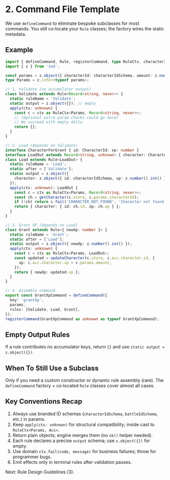 # 2. Command File Template

We use `defineCommand` to eliminate bespoke subclasses for most commands. You still co‑locate your `Rule` classes; the factory wires the static metadata.

## Example
```ts
import { defineCommand, Rule, registerCommand, type RuleCtx, characterIdSchema, getCharacter, updateCharacter, type CharacterId } from '@osric';
import { z } from 'zod';

const params = z.object({ characterId: characterIdSchema, amount: z.number().int().positive() });
type Params = z.infer<typeof params>;

// 1. Validate (no accumulator output)
class Validate extends Rule<Record<string, never>> {
  static ruleName = 'Validate';
  static output = z.object({}); // empty
  apply(ctx: unknown) {
    const c = ctx as RuleCtx<Params, Record<string, never>>;
    // (Optional extra param checks could go here)
    // We succeed with empty delta
    return {};
  }
}

// 2. Load (depends on Validate)
interface CharacterForGrant { id: CharacterId; xp: number }
interface LoadOut extends Record<string, unknown> { character: CharacterForGrant }
class Load extends Rule<LoadOut> {
  static ruleName = 'Load';
  static after = ['Validate'];
  static output = z.object({
    character: z.object({ id: characterIdSchema, xp: z.number().int() }),
  });
  apply(ctx: unknown): LoadOut {
    const c = ctx as RuleCtx<Params, Record<string, never>>;
    const ch = getCharacter(c.store, c.params.characterId);
    if (!ch) return c.fail('CHARACTER_NOT_FOUND', 'Character not found') as unknown as LoadOut;
    return { character: { id: ch.id, xp: ch.xp } };
  }
}

// 3. Grant XP (depends on Load)
class Grant extends Rule<{ newXp: number }> {
  static ruleName = 'Grant';
  static after = ['Load'];
  static output = z.object({ newXp: z.number().int() });
  apply(ctx: unknown) {
    const c = ctx as RuleCtx<Params, LoadOut>;
    const updated = updateCharacter(c.store, c.acc.character.id, {
      xp: c.acc.character.xp + c.params.amount,
    });
    return { newXp: updated.xp };
  }
}

// 4. Assemble command
export const GrantXpCommand = defineCommand({
  key: 'grantXp',
  params,
  rules: [Validate, Load, Grant],
});
registerCommand(GrantXpCommand as unknown as typeof GrantXpCommand);
```

## Empty Output Rules
If a rule contributes no accumulator keys, return `{}` and use `static output = z.object({})`.

## When To Still Use a Subclass
Only if you need a custom constructor or dynamic rule assembly (rare). The `defineCommand` factory + co‑located `Rule` classes cover almost all cases.

## Key Conventions Recap
1. Always use branded ID schemas (`characterIdSchema`, `battleIdSchema`, etc.) in params.
2. Keep `apply(ctx: unknown)` for structural compatibility; inside cast to `RuleCtx<Params, Acc>`.
3. Return plain objects; engine merges them (no `ok()` helper needed).
4. Each rule declares a precise `output` schema; use `z.object({})` for empty.
5. Use domain `ctx.fail(code, message)` for business failures; throw for programmer bugs.
6. Emit effects only in terminal rules after validation passes.

Next: Rule Design Guidelines (3).
